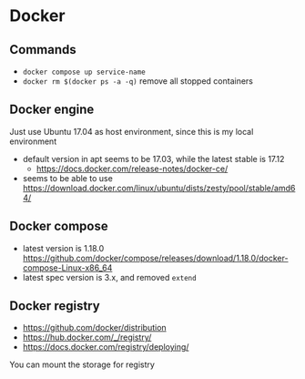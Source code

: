 # Docker

## Commands

- `docker compose up service-name`
- `docker rm $(docker ps -a -q)` remove all stopped containers

## Docker engine

Just use Ubuntu 17.04 as host environment, since this is my local environment

- default version in apt seems to be 17.03, while the latest stable is 17.12
  - https://docs.docker.com/release-notes/docker-ce/
- seems to be able to use https://download.docker.com/linux/ubuntu/dists/zesty/pool/stable/amd64/

## Docker compose

- latest version is 1.18.0 https://github.com/docker/compose/releases/download/1.18.0/docker-compose-Linux-x86_64
- latest spec version is 3.x, and removed `extend`

## Docker registry

- https://github.com/docker/distribution
- https://hub.docker.com/_/registry/
- https://docs.docker.com/registry/deploying/

You can mount the storage for registry